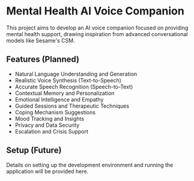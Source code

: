 # Mental Health AI Voice Companion

This project aims to develop an AI voice companion focused on providing mental health support, drawing inspiration from advanced conversational models like Sesame's CSM.

## Features (Planned)

*   Natural Language Understanding and Generation
*   Realistic Voice Synthesis (Text-to-Speech)
*   Accurate Speech Recognition (Speech-to-Text)
*   Contextual Memory and Personalization
*   Emotional Intelligence and Empathy
*   Guided Sessions and Therapeutic Techniques
*   Coping Mechanism Suggestions
*   Mood Tracking and Insights
*   Privacy and Data Security
*   Escalation and Crisis Support

## Setup (Future)

Details on setting up the development environment and running the application will be provided here.


